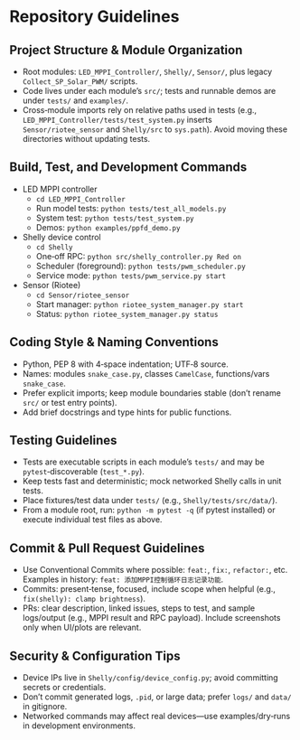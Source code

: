 # Repository Guidelines

## Project Structure & Module Organization
- Root modules: `LED_MPPI_Controller/`, `Shelly/`, `Sensor/`, plus legacy `Collect_SP_Solar_PWM/` scripts.
- Code lives under each module’s `src/`; tests and runnable demos are under `tests/` and `examples/`.
- Cross‑module imports rely on relative paths used in tests (e.g., `LED_MPPI_Controller/tests/test_system.py` inserts `Sensor/riotee_sensor` and `Shelly/src` to `sys.path`). Avoid moving these directories without updating tests.

## Build, Test, and Development Commands
- LED MPPI controller
  - `cd LED_MPPI_Controller`
  - Run model tests: `python tests/test_all_models.py`
  - System test: `python tests/test_system.py`
  - Demos: `python examples/ppfd_demo.py`
- Shelly device control
  - `cd Shelly`
  - One‑off RPC: `python src/shelly_controller.py Red on`
  - Scheduler (foreground): `python tests/pwm_scheduler.py`
  - Service mode: `python tests/pwm_service.py start`
- Sensor (Riotee)
  - `cd Sensor/riotee_sensor`
  - Start manager: `python riotee_system_manager.py start`
  - Status: `python riotee_system_manager.py status`

## Coding Style & Naming Conventions
- Python, PEP 8 with 4‑space indentation; UTF‑8 source.
- Names: modules `snake_case.py`, classes `CamelCase`, functions/vars `snake_case`.
- Prefer explicit imports; keep module boundaries stable (don’t rename `src/` or test entry points).
- Add brief docstrings and type hints for public functions.

## Testing Guidelines
- Tests are executable scripts in each module’s `tests/` and may be `pytest`‑discoverable (`test_*.py`).
- Keep tests fast and deterministic; mock networked Shelly calls in unit tests.
- Place fixtures/test data under `tests/` (e.g., `Shelly/tests/src/data/`).
- From a module root, run: `python -m pytest -q` (if pytest installed) or execute individual test files as above.

## Commit & Pull Request Guidelines
- Use Conventional Commits where possible: `feat:`, `fix:`, `refactor:`, etc. Examples in history: `feat: 添加MPPI控制循环日志记录功能`.
- Commits: present‑tense, focused, include scope when helpful (e.g., `fix(shelly): clamp brightness`).
- PRs: clear description, linked issues, steps to test, and sample logs/output (e.g., MPPI result and RPC payload). Include screenshots only when UI/plots are relevant.

## Security & Configuration Tips
- Device IPs live in `Shelly/config/device_config.py`; avoid committing secrets or credentials.
- Don’t commit generated logs, `.pid`, or large data; prefer `logs/` and `data/` in gitignore.
- Networked commands may affect real devices—use examples/dry‑runs in development environments.
